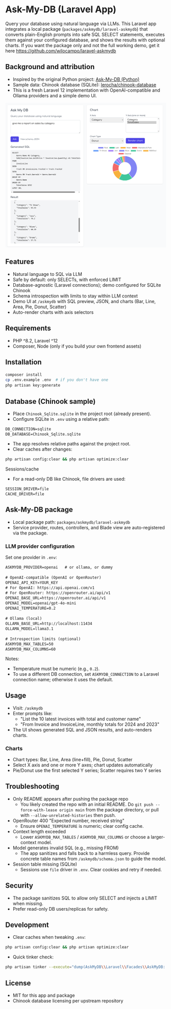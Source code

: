 # Ask-My-DB (Laravel App)

Query your database using natural language via LLMs. This Laravel app integrates a local package (`packages/askmydb/laravel-askmydb`) that converts plain-English prompts into safe SQL SELECT statements, executes them against your configured database, and shows the results with optional charts. If you want the package only and not the full working demo, get it here https://github.com/wilocampo/laravel-askmydb

## Background and attribution
- Inspired by the original Python project: [Ask-My-DB (Python)](https://github.com/Msalways/Ask-My-DB)
- Sample data: Chinook database (SQLite): [lerocha/chinook-database](https://github.com/lerocha/chinook-database/tree/master)
- This is a fresh Laravel 12 implementation with OpenAI-compatible and Ollama providers and a simple demo UI.

![Laravel AskMyDB Demo Image](demo.png)

## Features
- Natural language to SQL via LLM
- Safe by default: only SELECTs, with enforced LIMIT
- Database-agnostic (Laravel connections); demo configured for SQLite Chinook
- Schema introspection with limits to stay within LLM context
- Demo UI at `/askmydb` with SQL preview, JSON, and charts (Bar, Line, Area, Pie, Donut, Scatter)
- Auto-render charts with axis selectors

## Requirements
- PHP ^8.2, Laravel ^12
- Composer, Node (only if you build your own frontend assets)

## Installation
```bash
composer install
cp .env.example .env  # if you don't have one
php artisan key:generate
```

## Database (Chinook sample)
- Place `Chinook_Sqlite.sqlite` in the project root (already present).
- Configure SQLite in `.env` using a relative path:
```env
DB_CONNECTION=sqlite
DB_DATABASE=Chinook_Sqlite.sqlite
```
- The app resolves relative paths against the project root.
- Clear caches after changes:
```bash
php artisan config:clear && php artisan optimize:clear
```

Sessions/cache
- For a read-only DB like Chinook, file drivers are used:
```env
SESSION_DRIVER=file
CACHE_DRIVER=file
```

## Ask-My-DB package
- Local package path: `packages/askmydb/laravel-askmydb`
- Service provider, routes, controllers, and Blade view are auto-registered via the package.

### LLM provider configuration
Set one provider in `.env`:
```env
ASKMYDB_PROVIDER=openai   # or ollama, or dummy

# OpenAI-compatible (OpenAI or OpenRouter)
OPENAI_API_KEY=YOUR_KEY
# For OpenAI: https://api.openai.com/v1
# For OpenRouter: https://openrouter.ai/api/v1
OPENAI_BASE_URL=https://openrouter.ai/api/v1
OPENAI_MODEL=openai/gpt-4o-mini
OPENAI_TEMPERATURE=0.2

# Ollama (local)
OLLAMA_BASE_URL=http://localhost:11434
OLLAMA_MODEL=llama3.1

# Introspection limits (optional)
ASKMYDB_MAX_TABLES=50
ASKMYDB_MAX_COLUMNS=60
```
Notes:
- Temperature must be numeric (e.g., `0.2`).
- To use a different DB connection, set `ASKMYDB_CONNECTION` to a Laravel connection name; otherwise it uses the default.

## Usage
- Visit: `/askmydb`
- Enter prompts like:
  - "List the 10 latest invoices with total and customer name"
  - "From Invoice and InvoiceLine, monthly totals for 2024 and 2023"
- The UI shows generated SQL and JSON results, and auto-renders charts.

### Charts
- Chart types: Bar, Line, Area (line+fill), Pie, Donut, Scatter
- Select X axis and one or more Y axes; chart updates automatically
- Pie/Donut use the first selected Y series; Scatter requires two Y series

## Troubleshooting
- Only README appears after pushing the package repo
  - You likely created the repo with an initial README. Do `git push --force-with-lease origin main` from the package directory, or pull with `--allow-unrelated-histories` then push.
- OpenRouter 400 "Expected number, received string"
  - Ensure `OPENAI_TEMPERATURE` is numeric; clear config cache.
- Context length exceeded
  - Lower `ASKMYDB_MAX_TABLES` / `ASKMYDB_MAX_COLUMNS` or choose a larger-context model.
- Model generates invalid SQL (e.g., missing FROM)
  - The app sanitizes and falls back to a harmless query. Provide concrete table names from `/askmydb/schema.json` to guide the model.
- Session table missing (SQLite)
  - Sessions use `file` driver in `.env`. Clear cookies and retry if needed.

## Security
- The package sanitizes SQL to allow only SELECT and injects a LIMIT when missing.
- Prefer read-only DB users/replicas for safety.

## Development
- Clear caches when tweaking `.env`:
```bash
php artisan config:clear && php artisan optimize:clear
```
- Quick tinker check:
```bash
php artisan tinker --execute="dump(AskMyDB\\Laravel\\Facades\\AskMyDB::ask('list 5 invoices with total and date'));"
```

## License
- MIT for this app and package
- Chinook database licensing per upstream repository
